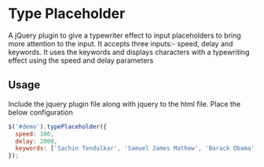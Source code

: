 
# Type Placeholder
A jQuery plugin to give a typewriter effect to input placeholders to bring more attention to the input. 
It accepts three inputs:-  speed, delay and keywords. 
It uses the keywords and displays characters with a typewriting effect using the speed and delay parameters

## Usage
Include the jquery plugin file along with jquery to the html file. Place the below configuration
```javascript
$('#demo').typePlaceholder({
  speed: 100,
  delay: 2000,
  keywords: ['Sachin Tendulkar', 'Samuel James Mathew', 'Barack Obama', 'Apple News', 'India', 'Iam Feeling Happy'],
});

